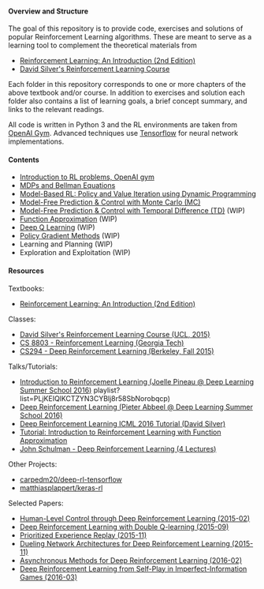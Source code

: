 #### Overview and Structure

The goal of this repository is to provide code, exercises and solutions of popular Reinforcement Learning algorithms. These are meant to serve as a learning tool to complement the theoretical materials from

- [Reinforcement Learning: An Introduction (2nd Edition)](https://www.dropbox.com/s/d6fyn4a5ag3atzk/bookdraft2016aug.pdf?dl=0)
- [David Silver's Reinforcement Learning Course](http://www0.cs.ucl.ac.uk/staff/d.silver/web/Teaching.html)

Each folder in this repository corresponds to one or more chapters of the above textbook and/or course. In addition to exercises and solution each folder also contains a list of learning goals, a brief concept summary, and links to the relevant readings.

All code is written in Python 3 and the RL environments are taken from [OpenAI Gym](https://gym.openai.com/). Advanced techniques use [Tensorflow](tensorflow.org/) for neural network implementations.


#### Contents

- [Introduction to RL problems, OpenAI gym](Introduction/)
- [MDPs and Bellman Equations](MDP/)
- [Model-Based RL: Policy and Value Iteration using Dynamic Programming](DP/)
- [Model-Free Prediction & Control with Monte Carlo (MC)](MC/)
- [Model-Free Prediction & Control with Temporal Difference (TD)](TD/) (WIP)
- [Function Approximation](FA/) (WIP)
- [Deep Q Learning](DeepQ/) (WIP)
- [Policy Gradient Methods](PolicyGradient/) (WIP)
- Learning and Planning (WIP)
- Exploration and Exploitation (WIP)


#### Resources

Textbooks:

- [Reinforcement Learning: An Introduction (2nd Edition)](https://www.dropbox.com/s/d6fyn4a5ag3atzk/bookdraft2016aug.pdf)

Classes:

- [David Silver's Reinforcement Learning Course (UCL, 2015)](http://www0.cs.ucl.ac.uk/staff/d.silver/web/Teaching.html)
- [CS 8803 - Reinforcement Learning (Georgia Tech)](https://www.udacity.com/course/reinforcement-learning--ud600)
- [CS294 - Deep Reinforcement Learning (Berkeley, Fall 2015)](http://rll.berkeley.edu/deeprlcourse/)

Talks/Tutorials:

- [Introduction to Reinforcement Learning (Joelle Pineau @ Deep Learning Summer School 2016)](http://videolectures.net/deeplearning2016_pineau_reinforcement_learning/)
playlist?list=PLjKEIQlKCTZYN3CYBlj8r58SbNorobqcp)
- [Deep Reinforcement Learning (Pieter Abbeel @ Deep Learning Summer School 2016)](http://videolectures.net/deeplearning2016_abbeel_deep_reinforcement/)
- [Deep Reinforcement Learning ICML 2016 Tutorial (David Silver)](http://techtalks.tv/talks/deep-reinforcement-learning/62360/)
- [Tutorial: Introduction to Reinforcement Learning with Function Approximation](https://www.youtube.com/watch?v=ggqnxyjaKe4)
- [John Schulman - Deep Reinforcement Learning (4 Lectures)](https://www.youtube.com/playlist?list=PLjKEIQlKCTZYN3CYBlj8r58SbNorobqcp)

Other Projects:

- [carpedm20/deep-rl-tensorflow](https://github.com/carpedm20/deep-rl-tensorflow)
- [matthiasplappert/keras-rl](https://github.com/matthiasplappert/keras-rl)

Selected Papers:

- [Human-Level Control through Deep Reinforcement Learning (2015-02)](http://www.readcube.com/articles/10.1038/nature14236)
- [Deep Reinforcement Learning with Double Q-learning (2015-09)](http://arxiv.org/abs/1509.06461)
- [Prioritized Experience Replay (2015-11)](http://arxiv.org/abs/1511.05952)
- [Dueling Network Architectures for Deep Reinforcement Learning (2015-11)](http://arxiv.org/abs/1511.06581)
- [Asynchronous Methods for Deep Reinforcement Learning (2016-02)](http://arxiv.org/abs/1602.01783)
- [Deep Reinforcement Learning from Self-Play in Imperfect-Information Games (2016-03)](http://arxiv.org/abs/1603.01121)